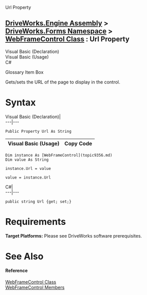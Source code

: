 Url Property   
  
[DriveWorks.Engine Assembly](topic2156.md) > [DriveWorks.Forms Namespace](topic7266.md) > [WebFrameControl Class](topic9356.md) : Url Property  
---  
  
Visual Basic (Declaration)    
Visual Basic (Usage)    
C# 

Glossary Item Box

Gets/sets the URL of the page to display in the control. 

# Syntax

Visual Basic (Declaration)|   
---|---  
      
    
    Public Property Url As String  
  
Visual Basic (Usage)| Copy Code  
---|---  
      
    
    Dim instance As [WebFrameControl](topic9356.md)
    Dim value As String
     
    instance.Url = value
     
    value = instance.Url  
  
C#|   
---|---  
      
    
    public string Url {get; set;}  
  
# Requirements

**Target Platforms:** Please see DriveWorks software prerequisites.

# See Also

#### Reference

[WebFrameControl Class](topic9356.md)   
[WebFrameControl Members](topic9357.md)


